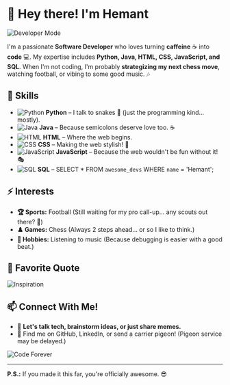 # 👋 Hey there! I'm Hemant

![Developer Mode](https://media.giphy.com/media/13HgwGsXF0aiGY/giphy.gif)

I'm a passionate **Software Developer** who loves turning **caffeine** ☕ into **code** 💻. My expertise includes **Python, Java, HTML, CSS, JavaScript, and SQL**. When I'm not coding, I'm probably **strategizing my next chess move**, watching football, or vibing to some good music. 🎶

## 🚀 Skills

- ![Python](https://img.icons8.com/color/64/000000/python.png) **Python** – I talk to snakes 🐍 (just the programming kind... mostly).
- ![Java](https://img.icons8.com/color/64/000000/java-coffee-cup-logo.png) **Java** – Because semicolons deserve love too. ☕
- ![HTML](https://img.icons8.com/color/64/000000/html-5.png) **HTML** – Where the web begins.
- ![CSS](https://img.icons8.com/color/64/000000/css3.png) **CSS** – Making the web stylish! 💅
- ![JavaScript](https://img.icons8.com/color/64/000000/javascript.png) **JavaScript** – Because the web wouldn't be fun without it! 🎭
- ![SQL](https://img.icons8.com/ios/64/000000/sql.png) **SQL** – SELECT * FROM `awesome_devs` WHERE `name` = 'Hemant';

## ⚡ Interests

- **🏆 Sports:** Football (Still waiting for my pro call-up... any scouts out there? 👀)
- **♟️ Games:** Chess (Always 2 steps ahead... or so I like to think.)
- **🎵 Hobbies:** Listening to music (Because debugging is easier with a good beat.)

## 🎯 Favorite Quote

![Inspiration](https://media.giphy.com/media/3o7qDSOvfaCO9b3MlO/giphy.gif)

## 📫 Connect With Me!

- 🤝 **Let's talk tech, brainstorm ideas, or just share memes.**
- 🚀 Find me on GitHub, LinkedIn, or send a carrier pigeon! (Pigeon service may be delayed.)

![Code Forever](https://media.giphy.com/media/YQitE4YNQNahy/giphy.gif)

---
**P.S.:** If you made it this far, you're officially awesome. 😎
